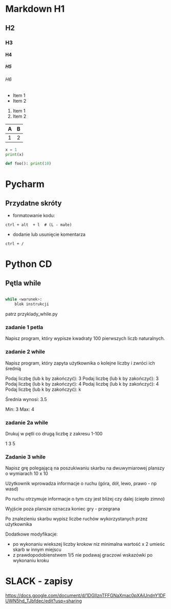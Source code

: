 # Markdown  H1
## H2
### H3
#### H4
##### H5
###### H6

* Item 1
* Item 2


1. Item 1
2. Item 2

| A | B |
|---|---|
 | 1 | 2 |


```python
x = 1
print(x)

def foo(): print(10)

```

# Pycharm

## Przydatne skróty

* formatowanie kodu:

```commandline
ctrl + alt  + l  # (L - małe)
```

* dodanie lub usunięcie komentarza

```commandline
ctrl + /
```

# Python CD

## Pętla while

```python

while <warunek>:
    blok instrukcji


```
patrz przyklady_while.py


### zadanie 1 petla

Napisz program, który wypisze kwadraty 100 pierwszych liczb naturalnych.

### zadanie 2 while

Napisz program, który zapyta użytkownika o kolejne liczby i zwróci ich średnią

Podaj liczbę (lub k by zakończyć): 3
Podaj liczbę (lub k by zakończyć): 3
Podaj liczbę (lub k by zakończyć): 4
Podaj liczbę (lub k by zakończyć): 4
Podaj liczbę (lub k by zakończyć): k

Średnia wynosi: 3.5

Min: 3
Max: 4

### zadanie 2a while

Drukuj w pętli co drugą liczbę z zakresu 1-100

1
3
5


### Zadanie 3 while

Napisz grę polegającą na poszukiwaniu skarbu na dwuwymiarowej planszy o wymiarach 10 x 10

Użytkownik wprowadza informacje o ruchu (góra, dół, lewo, prawo - np wasd)

Po ruchu otrzymuje informacje o tym czy jest bliżej czy dalej (ciepło zimno)

Wyjście poza plansze oznacza koniec gry - przegrana

Po znalezieniu skarbu wypisz liczbe ruchów wykorzystanych przez użytkownika

Dodatkowe modyfikacje:

- po wykonaniu wiekszej liczby krokow niz minimalna wartość x 2 umieśc skarb w innym miejscu
- z prawdopodobienstwem 1/5 nie podawaj graczowi wskazówki po wykonaniu kroku


# SLACK -  zapisy

https://docs.google.com/document/d/1DGIIznTFFGNaXmac0pXAiUndnY1DFUWN5hd_TJbfdec/edit?usp=sharing